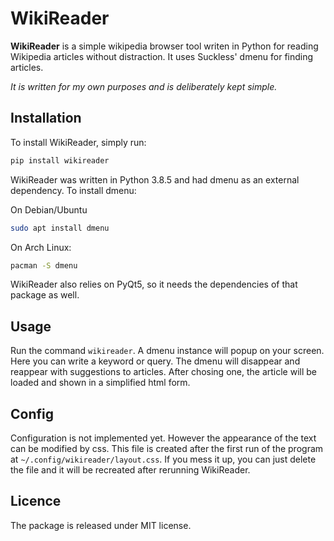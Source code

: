 # WikiReader
**WikiReader** is a simple wikipedia browser tool writen in Python for reading Wikipedia
articles without distraction. It uses Suckless' dmenu for finding articles.


*It is written for my own purposes and is deliberately kept simple.*


## Installation
To install WikiReader, simply run:
``` bash
pip install wikireader
```
WikiReader was written in Python 3.8.5 and had dmenu as an external dependency.
To install dmenu:

On Debian/Ubuntu
``` bash
sudo apt install dmenu
```
On Arch Linux:
``` bash
pacman -S dmenu
```
WikiReader also relies on PyQt5, so it needs the dependencies of that package as well.

## Usage
Run the command `wikireader`. A dmenu instance will popup on your screen. Here you can write a 
keyword or query. The dmenu will disappear and reappear with suggestions to articles. After
chosing one, the article will be loaded and shown in a simplified html form.

## Config
Configuration is not implemented yet. However the appearance of the text can be modified by
css. This file is created after the first run of the program at `~/.config/wikireader/layout.css`.
If you mess it up, you can just delete the file and it will be recreated after rerunning WikiReader.

## Licence
The package is released under MIT license.

